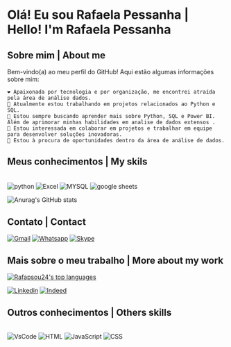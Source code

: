 # Olá! Eu sou Rafaela Pessanha | Hello! I'm Rafaela Pessanha

## Sobre mim | About me
<div>
    Bem-vindo(a) ao meu perfil do GitHub! Aqui estão algumas informações sobre mim:

    
    ❤️ Apaixonada por tecnologia e por organização, me encontrei atraída pela área de análise dados.
    🔭 Atualmente estou trabalhando em projetos relacionados ao Python e SQL.
    🌱 Estou sempre buscando aprender mais sobre Python, SQL e Power BI. Além de aprimorar minhas habilidades em analise de dados extensos .
    👀 Estou interessada em colaborar em projetos e trabalhar em equipe para desenvolver soluções inovadoras.
    🤔 Estou à procura de oportunidades dentro da área de análise de dados. 
    



## Meus conhecimentos | My skils


<div style=display: "inline_block"><br/>
    <img align="center" alt="python" src="https://img.shields.io/badge/Python-3776AB?style=for-the-badge&logo=python&logoColor=white"/>
    <img align="center" alt="Excel" src="https://img.shields.io/badge/Microsoft_Excel-217346?style=for-the-badge&logo=microsoft-excel&logoColor=white"/>
    <img align="center" alt="MYSQL" src="https://img.shields.io/badge/MySQL-005C84?style=for-the-badge&logo=mysql&logoColor=white"/>
    <img align="center" alt="google sheets" src="https://img.shields.io/badge/Google%20Sheets-34A853?style=for-the-badge&logo=google-sheets&logoColor=white"/>
</div>

![Anurag's GitHub stats](https://github-readme-stats.vercel.app/api?username=Rafapsou24&show_icons=true&theme=highcontrast)

## Contato | Contact


[![Gmail](https://img.shields.io/badge/Gmail-D14836?style=for-the-badge&logo=gmail&logoColor=white)](https://criarmeulink.com.br/u/1691262900)
[![Whatsapp](https://img.shields.io/badge/WhatsApp-25D366?style=for-the-badge&logo=whatsapp&logoColor=white)](https://wa.me/+330745070406)
[![Skype](https://img.shields.io/badge/Skype-00AFF0.svg?style=for-the-badge&logo=Skype&logoColor=white)](https://join.skype.com/invite/eDIIaoXi6xS5)

## Mais sobre o meu trabalho | More about my work

[![Rafapsou24's top languages](https://github-readme-stats.vercel.app/api/top-langs/?username=Rafapsou24&theme=blue-green)](https://github.com/Rafapsou24/github-readme-stats)

[![Linkedin](https://img.shields.io/badge/LinkedIn-0077B5?style=for-the-badge&logo=linkedin&logoColor=white)](https://www.linkedin.com/in/rafaela-pessanha-souza-0786a3279)
[![Indeed](https://img.shields.io/badge/Indeed-003A9B.svg?style=for-the-badge&logo=Indeed&logoColor=white)](https://profile.indeed.com/)


## Outros conhecimentos | Others skills

<div style=display: inline_block><br/>
    <img align: "center" alt="VsCode" src="https://img.shields.io/badge/Visual_Studio_Code-0078D4?style=for-the-badge&logo=visual%20studio%20code&logoColor=white">
    <img align: "center" alt="HTML" src="https://img.shields.io/badge/HTML-239120?style=for-the-badge&logo=html5&logoColor=white">
    <img align: "center" alt="JavaScript" src="https://img.shields.io/badge/JavaScript-323330?style=for-the-badge&logo=javascript&logoColor=F7DF1E">
    <img align: "center" alt="CSS" src="https://img.shields.io/badge/CSS-239120?&style=for-the-badge&logo=css3&logoColor=white">
    
</div>

